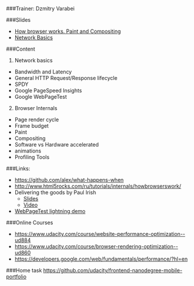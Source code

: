 ###Trainer: Dzmitry Varabei

###Slides
- [How browser works. Paint and Compositing](http://rolling-scopes.github.io/slides/school/chrome-paint-and-compositing/ChromeInternalsPaint.pptx)
- [Network Basics](http://dzmitry-varabei.github.io/front-end-course/network.pptx)

###Content
1. Network basics
  - Bandwidth and Latency
  - General HTTP Request/Response lifecycle
  - SPDY
  - Google PageSpeed Insights
  - Google WebPageTest
2. Browser Internals
  - Page render cycle
  - Frame budget
  - Paint
  - Compositing
  - Software vs Hardware accelerated 
  - animations
  - Profiling Tools

###Links:
- https://github.com/alex/what-happens-when
- http://www.html5rocks.com/ru/tutorials/internals/howbrowserswork/
- Delivering the goods by Paul Irish
  - [Slides](https://docs.google.com/presentation/d/1MtDBNTH1g7CZzhwlJ1raEJagA8qM3uoV7ta6i66bO2M/present?slide=id.g3eb97ca8f_19)
  - [Video](https://www.youtube.com/watch?v=R8W_6xWphtw&feature=youtu.be)
- [WebPageTest lightning demo](https://www.youtube.com/watch?v=4Q9e58_08E4)

###Online Courses
- https://www.udacity.com/course/website-performance-optimization--ud884
- https://www.udacity.com/course/browser-rendering-optimization--ud860
- https://developers.google.com/web/fundamentals/performance/?hl=en

###Home task
https://github.com/udacity/frontend-nanodegree-mobile-portfolio
